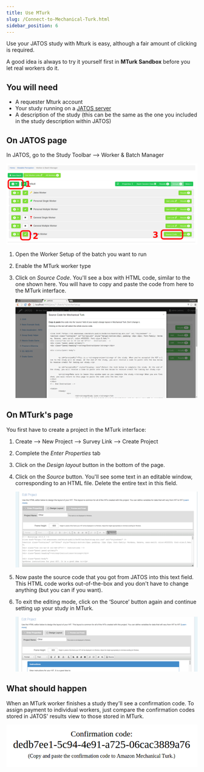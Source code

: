 ```yaml
---
title: Use MTurk
slug: /Connect-to-Mechanical-Turk.html
sidebar_position: 6
---
```


Use your JATOS study with Mturk is easy, although a fair amount of clicking is required.

A good idea is always to try it yourself first in **MTurk Sandbox** before you let real workers do it.

## You will need

* A requester Mturk account
* Your study running on a [JATOS server](Bring-your-JATOS-online.html)
* A description of the study (this can be the same as the one you included in the study description within JATOS)


## On JATOS page

In JATOS, go to the Study Toolbar ⟶ Worker & Batch Manager

![JATOS GUI screenshot](/img/worker-batch-manager-mturk.png)

1. Open the Worker Setup of the batch you want to run

1. Enable the MTurk worker type

1. Click on *Source Code*. You'll see a box with HTML code, similar to the one shown here. You will have to copy and paste the code from here to the MTurk interface.

   ![JATOS GUI screenshot](/img/worker-batch-manager-mturk-source-code.png)


## On MTurk's page

You first have to create a project in the MTurk interface:

1. Create ⟶ New Project ⟶ Survey Link ⟶ Create Project

1. Complete the *Enter Properties* tab

1. Click on the *Design layout* button in the bottom of the page. 

1. Click on the *Source* button. You'll see some text in an editable window, corresponding to an HTML file. Delete the entire text in this field.

   ![MTurk Schreenshot](/img/MTurk-source-editor.png)   

1. Now paste the source code that you got from JATOS into this text field. This HTML code works out-of-the-box and you don't have to change anything (but you can if you want).
 
1. To exit the editing mode, click on the ‘Source’ button again and continue setting up your study in MTurk.
 
   ![MTurk Schreenshot](/img/MTurk-source-editor-done.png)


## What should happen

When an MTurk worker finishes a study they'll see a confirmation code. To assign payment to individual workers, just compare the confirmation codes stored in JATOS' results view to those stored in MTurk.

   ![Confirmation code](/img/MTurk-confirmation-code.png)

